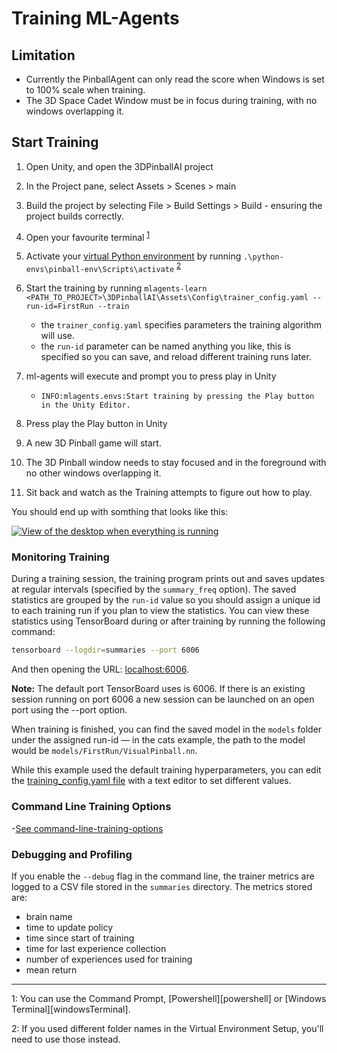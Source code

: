 # Training ML-Agents

## Limitation
- Currently the PinballAgent can only read the score when Windows is set to 100% scale when training. 
- The 3D Space Cadet Window must be in focus during training, with no windows overlapping it.

## Start Training

1. Open Unity, and open the 3DPinballAI project
1. In the Project pane, select Assets > Scenes > main
1. Build the project by selecting File > Build Settings > Build - ensuring the project builds correctly.
1. Open your favourite terminal <sup>[1](#footnote1)</sup>
1. Activate your [virtual Python environment][virtualEnvironment] by running `.\python-envs\pinball-env\Scripts\activate` <sup>[2](#footnote2)</sup>
1. Start the training by running `mlagents-learn <PATH_TO_PROJECT>\3DPinballAI\Assets\Config\trainer_config.yaml --run-id=FirstRun --train`

    - the `trainer_config.yaml` specifies parameters the training algorithm will use.
    - the `run-id` parameter can be named anything you like, this is specified so you can save, and reload different training runs later.

7. ml-agents will execute and prompt you to press play in Unity
    - `INFO:mlagents.envs:Start training by pressing the Play button in the Unity Editor.`
8. Press play the Play button in Unity
9. A new 3D Pinball game will start.
10. The 3D Pinball window needs to stay focused and in the foreground with no other windows overlapping it.
11. Sit back and watch as the Training attempts to figure out how to play.

You should end up with somthing that looks like this:

[![View of the desktop when everything is running](./imgs/desktop_view_sm.png)](./imgs/desktop_view.png)


### Monitoring Training 

During a training session, the training program prints out and saves updates at
regular intervals (specified by the `summary_freq` option). The saved statistics
are grouped by the `run-id` value so you should assign a unique id to each
training run if you plan to view the statistics. You can view these statistics
using TensorBoard during or after training by running the following command:

```sh
tensorboard --logdir=summaries --port 6006
```

And then opening the URL: [localhost:6006](http://localhost:6006).

**Note:** The default port TensorBoard uses is 6006. If there is an existing session
running on port 6006 a new session can be launched on an open port using the --port
option.

When training is finished, you can find the saved model in the `models` folder
under the assigned run-id — in the cats example, the path to the model would be
`models/FirstRun/VisualPinball.nn`.

While this example used the default training hyperparameters, you can edit the
[training_config.yaml file](3DPinballAI/Assets/Config/trainer_config.yaml) with a text editor to set
different values.

### Command Line Training Options
-[See command-line-training-options][commandLineTrainingOptions]

### Debugging and Profiling
If you enable the `--debug` flag in the command line, the trainer metrics are logged to a CSV file
stored in the `summaries` directory. The metrics stored are:
  * brain name
  * time to update policy
  * time since start of training
  * time for last experience collection
  * number of experiences used for training
  * mean return


  <!-- Footnotes -->
<hr/>

<a name="footnote1">1</a>: You can use the Command Prompt, [Powershell][powershell] or [Windows Terminal][windowsTerminal].

<a name="footnote2">2</a>: If you used different folder names in the Virtual Environment Setup, you'll need to use those instead. 

<!-- links -->
[virtualEnvironment]: Docs/Using-Virtual-Environment.md "Virtual Python Environment instructions"
[commandLineTrainingOptions]: https://github.com/Unity-Technologies/ml-agents/blob/master/docs/Training-ML-Agents.md#command-line-training-options "Command line training options for ML-Agents"
